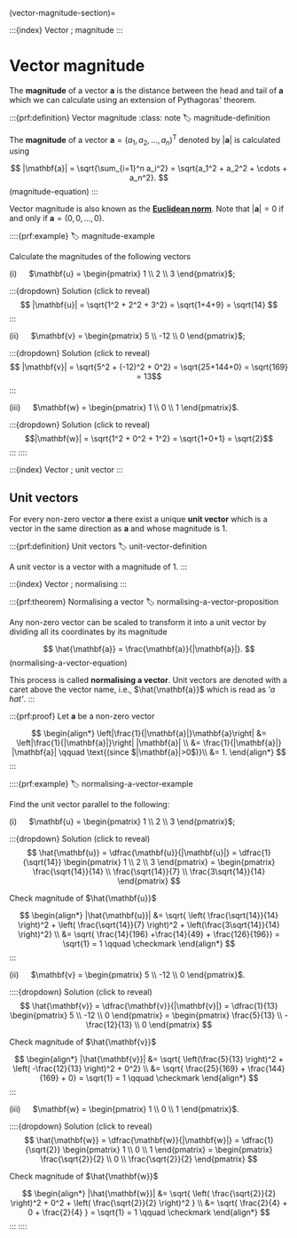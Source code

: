 
(vector-magnitude-section)=

:::{index} Vector ; magnitude
:::

# Vector magnitude

The **magnitude** of a vector $\mathbf{a}$ is the distance between the head and tail of $\mathbf{a}$ which we can calculate using an extension of Pythagoras' theorem.

:::{prf:definition} Vector magnitude
:class: note
:label: magnitude-definition

The **magnitude** of a vector $\mathbf{a} = (a_1, a_2, \ldots, a_n)^\mathrm{T}$ denoted by $|\mathbf{a}|$ is calculated using

$$ |\mathbf{a}| = \sqrt{\sum_{i=1}^n a_i^2} = \sqrt{a_1^2 + a_2^2 + \cdots + a_n^2}. $$(magnitude-equation)
:::

Vector magnitude is also known as the <a href="https://en.wikipedia.org/wiki/Norm_(mathematics)" target="_blank">**Euclidean norm**</a>. Note that $|\mathbf{a}|=0$ if and only if $\mathbf{a}=(0, 0, \ldots, 0)$.

::::{prf:example}
:label: magnitude-example

Calculate the magnitudes of the following vectors

(i) &emsp; $\mathbf{u} = \begin{pmatrix} 1 \\ 2 \\ 3 \end{pmatrix}$;

:::{dropdown} Solution (click to reveal)
$$ |\mathbf{u}| = \sqrt{1^2 + 2^2 + 3^2} = \sqrt{1+4+9} = \sqrt{14} $$
:::

(ii) &emsp; $\mathbf{v} = \begin{pmatrix} 5 \\ -12 \\ 0 \end{pmatrix}$;

:::{dropdown} Solution (click to reveal)
$$ |\mathbf{v}| = \sqrt{5^2 + (-12)^2 + 0^2} = \sqrt{25+144+0} = \sqrt{169} = 13$$
:::

(iii) &emsp; $\mathbf{w} = \begin{pmatrix} 1 \\ 0 \\ 1 \end{pmatrix}$.

:::{dropdown} Solution (click to reveal)
$$|\mathbf{w}| = \sqrt{1^2 + 0^2 + 1^2} = \sqrt{1+0+1} = \sqrt{2}$$
:::
::::

:::{index} Vector ; unit vector
:::

## Unit vectors

For every non-zero vector $\mathbf{a}$ there exist a unique **unit vector** which is a vector in the same direction as $\mathbf{a}$ and whose magnitude is 1.

:::{prf:definition} Unit vectors
:label: unit-vector-definition

A unit vector is a vector with a magnitude of 1.
:::

:::{index} Vector ; normalising
:::

:::{prf:theorem} Normalising a vector
:label: normalising-a-vector-proposition

Any non-zero vector can be scaled to transform it into a unit vector by dividing all its coordinates by its magnitude

$$ \hat{\mathbf{a}} = \frac{\mathbf{a}}{|\mathbf{a}|}. $$(normalising-a-vector-equation)

This process is called **normalising a vector**. Unit vectors are denoted with a caret above the vector name, i.e., $\hat{\mathbf{a}}$ which is read as *'a hat'*.
:::

:::{prf:proof}
Let $\mathbf{a}$ be a non-zero vector

$$ \begin{align*}
    \left|\frac{1}{|\mathbf{a}|}\mathbf{a}\right| &= \left|\frac{1}{|\mathbf{a}|}\right| |\mathbf{a}| \\
    &= \frac{1}{|\mathbf{a}|} |\mathbf{a}| \qquad \text{(since $|\mathbf{a}|>0$)}\\
    &= 1.
\end{align*} $$
:::

::::{prf:example}
:label: normalising-a-vector-example

Find the unit vector parallel to the following:

(i) &emsp; $\mathbf{u} = \begin{pmatrix} 1 \\ 2 \\ 3 \end{pmatrix}$;

:::{dropdown} Solution (click to reveal)
$$ \hat{\mathbf{u}} = \dfrac{\mathbf{u}}{|\mathbf{u}|} = \dfrac{1}{\sqrt{14}} \begin{pmatrix} 1 \\ 2 \\ 3 \end{pmatrix} = \begin{pmatrix} \frac{\sqrt{14}}{14} \\ \frac{\sqrt{14}}{7} \\ \frac{3\sqrt{14}}{14} \end{pmatrix} $$

Check magnitude of $\hat{\mathbf{u}}$

$$ \begin{align*}
    |\hat{\mathbf{u}}| &= \sqrt{ \left( \frac{\sqrt{14}}{14} \right)^2 + \left( \frac{\sqrt{14}}{7} \right)^2 + \left(\frac{3\sqrt{14}}{14} \right)^2} \\
    &= \sqrt{ \frac{14}{196} +\frac{14}{49} + \frac{126}{196}} = \sqrt{1} = 1 \qquad \checkmark
\end{align*} $$
:::

(ii) &emsp; $\mathbf{v} = \begin{pmatrix} 5 \\ -12 \\ 0 \end{pmatrix}$.

::::{dropdown} Solution (click to reveal)
$$ \hat{\mathbf{v}} = \dfrac{\mathbf{v}}{|\mathbf{v}|} = \dfrac{1}{13} \begin{pmatrix} 5 \\ -12 \\ 0 \end{pmatrix} = \begin{pmatrix} \frac{5}{13} \\ -\frac{12}{13} \\ 0 \end{pmatrix} $$

Check magnitude of $\hat{\mathbf{v}}$

$$ \begin{align*}
    |\hat{\mathbf{v}}| &= \sqrt{ \left(\frac{5}{13} \right)^2 + \left( -\frac{12}{13} \right)^2 + 0^2} \\
    &= \sqrt{ \frac{25}{169} + \frac{144}{169} + 0} = \sqrt{1} = 1 \qquad \checkmark
\end{align*} $$
:::

(iii) &emsp; $\mathbf{w} = \begin{pmatrix} 1 \\ 0 \\ 1 \end{pmatrix}$.

::::{dropdown} Solution (click to reveal)
$$ \hat{\mathbf{w}} = \dfrac{\mathbf{w}}{|\mathbf{w}|} = \dfrac{1}{\sqrt{2}} \begin{pmatrix} 1 \\ 0 \\ 1 \end{pmatrix} = \begin{pmatrix} \frac{\sqrt{2}}{2} \\ 0 \\ \frac{\sqrt{2}}{2} \end{pmatrix} $$

Check magnitude of $\hat{\mathbf{w}}$

$$ \begin{align*}
    |\hat{\mathbf{w}}| &= \sqrt{ \left( \frac{\sqrt{2}}{2} \right)^2 + 0^2 + \left( \frac{\sqrt{2}}{2} \right)^2 } \\
    &= \sqrt{ \frac{2}{4} + 0 + \frac{2}{4} } = \sqrt{1} = 1 \qquad \checkmark
\end{align*} $$
:::
::::
